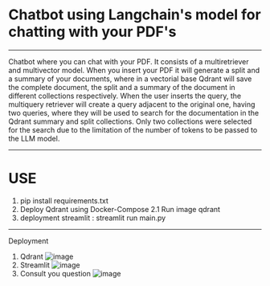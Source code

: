 ﻿# Chatbot using Langchain's model for chatting with your PDF's
 ----------------------------------------------------------------------------------------------------------------------------------------------------------------------------------

Chatbot where you can chat with your PDF. It consists of a multiretriever and multivector model. When you insert your PDF it will generate a split and a summary of your documents, where in a vectorial base Qdrant will save the complete document, the split and a summary of the document in different collections respectively. 
When the user inserts the query, the multiquery retriever will create a query adjacent to the original one, having two queries, where they will be used to search for the documentation in the Qdrant summary and split collections. Only two collections were selected for the search due to the limitation of the number of tokens to be passed to the LLM model. 

----------------------------------------------------------------------------------------------------------------------------------------------------------------------------
# USE

1. pip install requirements.txt
2. Deploy Qdrant using Docker-Compose
   2.1 Run image qdrant
3. deployment streamlit : streamlit run main.py

-----------------------------------------------------------------------------------------------------------------------------------------------------------------------------
Deployment
1. Qdrant
   ![image](https://github.com/user-attachments/assets/1c45b660-1fa6-4a30-b867-7dfd9b38a0a0)
2. Streamlit
   ![image](https://github.com/user-attachments/assets/a515bc42-2e50-422a-bab4-18894d633c21)
3. Consult you question
   ![image](https://github.com/user-attachments/assets/7cc5de78-217b-451c-829a-49c57a00ed1e)





   
   

